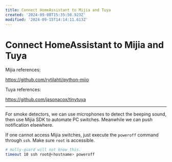 ```yaml
---
title: Connect HomeAssistant to Mijia and Tuya
created: '2024-09-08T15:35:50.923Z'
modified: '2024-09-15T14:14:11.613Z'
---
```


# Connect HomeAssistant to Mijia and Tuya

Mijia references:

https://github.com/rytilahti/python-miio

Tuya references:

https://github.com/jasonacox/tinytuya

---

For smoke detectors, we can use microphones to detect the beeping sound, then use Mijia SDK to automate PC switches. Meanwhile we can push notification elsewhere.

If one cannot access Mijia switches, just execute the `poweroff` command through `ssh`. Make sure `root` is accessible.

```bash
# molly-guard will not know this.
timeout 10 ssh root@<hostname> poweroff
```

